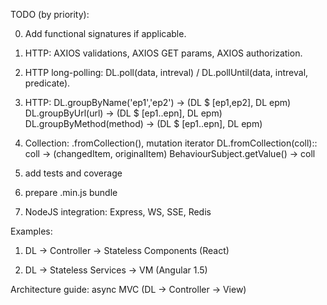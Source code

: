 TODO (by priority):

0. Add functional signatures if applicable.

1. HTTP: AXIOS validations, AXIOS GET params, AXIOS authorization.

2. HTTP long-polling: DL.poll(data, intreval) / DL.pollUntil(data, intreval, predicate).

3. HTTP: 
	DL.groupByName('ep1','ep2') -> (DL $ [ep1,ep2], DL epm)
	DL.groupByUrl(url) -> (DL $ [ep1..epn], DL epm)
	DL.groupByMethod(method) -> (DL $ [ep1..epn], DL epm)

4. Collection: .fromCollection(), mutation iterator 
	DL.fromCollection(coll):: coll -> (changedItem, originalItem)
	BehaviourSubject.getValue() -> coll

6. add tests and coverage

7. prepare .min.js bundle

8. NodeJS integration: Express, WS, SSE, Redis

Examples:

1. DL -> Controller -> Stateless Components (React)

2. DL -> Stateless Services -> VM (Angular 1.5)

Architecture guide: async MVC (DL -> Controller -> View)
